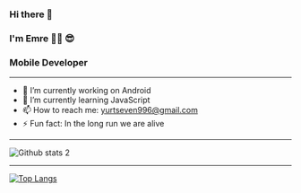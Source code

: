 ### Hi there 👋

###  I'm Emre 🙋‍♂️ 😎

###  Mobile Developer
<hr>

- 🔭 I’m currently working on Android 
- 🌱 I’m currently learning JavaScript
- 📫 How to reach me: yurtseven996@gmail.com
- ⚡ Fun fact: In the long run we are alive

<hr>

![Github stats 2](https://github-readme-stats.vercel.app/api?username=yurtseven&show_icons=true&theme=radical)

<hr>

[![Top Langs](https://github-readme-stats.vercel.app/api/top-langs/?username=yurtseven&layout=compact)](https://github.com/yurtseven/github-readme-stats)
